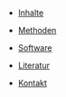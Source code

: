 <!-- docs/_sidebar.md -->

<br>

* [Inhalte](./)

* [Methoden](Methoden.md)

* [Software](step2.md)

* [Literatur](/licenses/sources.md)

* [Kontakt](/contact/index)
